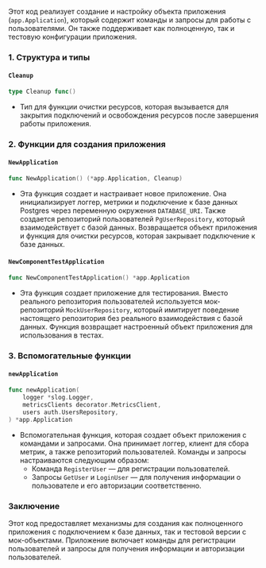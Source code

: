Этот код реализует создание и настройку объекта приложения (`app.Application`), который содержит команды и запросы для работы с пользователями. Он также поддерживает как полноценную, так и тестовую конфигурации приложения.

### 1. Структура и типы

#### `Cleanup`
```go
type Cleanup func()
```
- Тип для функции очистки ресурсов, которая вызывается для закрытия подключений и освобождения ресурсов после завершения работы приложения.

### 2. Функции для создания приложения

#### `NewApplication`
```go
func NewApplication() (*app.Application, Cleanup)
```
- Эта функция создает и настраивает новое приложение. Она инициализирует логгер, метрики и подключение к базе данных Postgres через переменную окружения `DATABASE_URI`. Также создается репозиторий пользователей `PgUserRepository`, который взаимодействует с базой данных. Возвращается объект приложения и функция для очистки ресурсов, которая закрывает подключение к базе данных.

#### `NewComponentTestApplication`
```go
func NewComponentTestApplication() *app.Application
```
- Эта функция создает приложение для тестирования. Вместо реального репозитория пользователей используется мок-репозиторий `MockUserRepository`, который имитирует поведение настоящего репозитория без реального взаимодействия с базой данных. Функция возвращает настроенный объект приложения для использования в тестах.

### 3. Вспомогательные функции

#### `newApplication`
```go
func newApplication(
    logger *slog.Logger,
    metricsClients decorator.MetricsClient,
    users auth.UsersRepository,
) *app.Application
```
- Вспомогательная функция, которая создает объект приложения с командами и запросами. Она принимает логгер, клиент для сбора метрик, а также репозиторий пользователей. Команды и запросы настраиваются следующим образом:
  - Команда `RegisterUser` — для регистрации пользователей.
  - Запросы `GetUser` и `LoginUser` — для получения информации о пользователе и его авторизации соответственно.

### Заключение
Этот код предоставляет механизмы для создания как полноценного приложения с подключением к базе данных, так и тестовой версии с мок-объектами. Приложение включает команды для регистрации пользователей и запросы для получения информации и авторизации пользователей.